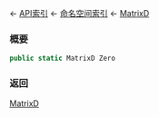 ← [API索引](Api-Index) ← [命名空间索引](Namespace-Index) ← [MatrixD](VRageMath.MatrixD)

### 概要

```csharp
public static MatrixD Zero
```

### 返回

[MatrixD](VRageMath.MatrixD)

